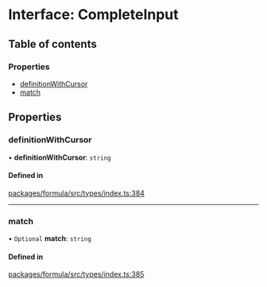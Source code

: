 # Interface: CompleteInput

## Table of contents

### Properties

- [definitionWithCursor](CompleteInput.md#definitionwithcursor)
- [match](CompleteInput.md#match)

## Properties

### <a id="definitionwithcursor" name="definitionwithcursor"></a> definitionWithCursor

• **definitionWithCursor**: `string`

#### Defined in

[packages/formula/src/types/index.ts:384](https://github.com/mashcard/mashcard/blob/main/packages/formula/src/types/index.ts#L384)

___

### <a id="match" name="match"></a> match

• `Optional` **match**: `string`

#### Defined in

[packages/formula/src/types/index.ts:385](https://github.com/mashcard/mashcard/blob/main/packages/formula/src/types/index.ts#L385)
